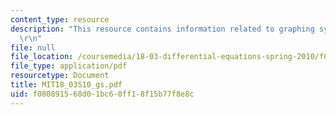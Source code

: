 ```yaml
---
content_type: resource
description: "This resource contains information related to graphing systems. \r\n\
  \r\n"
file: null
file_location: /coursemedia/18-03-differential-equations-spring-2010/f080891568d01bc60ff18f15b77f8e8c_MIT18_03S10_gs.pdf
file_type: application/pdf
resourcetype: Document
title: MIT18_03S10_gs.pdf
uid: f0808915-68d0-1bc6-0ff1-8f15b77f8e8c
---
```

